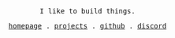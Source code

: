 <div align = "center">
    <samp>
        <p>I like to build things.</p>
        <a href = "https://theaarushgupta.com">homepage</a> .
        <a href = "https://theaarushgupta.com/projects">projects</a> .
        <a href = "https://github.com/0x44RU5H">github</a> .
        <a href = "https://discord.com/users/795838680282693704">discord</a>
    </samp>
</div>
